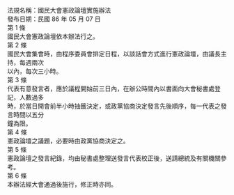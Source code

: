 法規名稱：國民大會憲政論壇實施辦法  
發布日期：民國 86 年 05 月 07 日  
第 1 條  
國民大會憲政論壇依本辦法行之。  
第 2 條  
國民大會集會時，由程序委員會排定日程，以談話會方式進行憲政論壇，由議長主持，每週兩次  
以內，每次三小時。  
第 3 條  
代表有意發言者，應於議程開始前三日內，在辦公時間內以書面向大會秘書處登記，人數過多  
時，於當日開會前半小時抽籤決定，或政黨協商決定發言先後順序，每一代表之發言時間以五分  
鐘為限。  
第 4 條  
憲政論壇之議題，必要時由政黨協商決定之。  
第 5 條  
憲政論壇之發言紀錄，均由秘書處整理送發言代表校正後，送請總統及有關機關參考。  
第 6 條  
本辦法經大會通過後施行，修正時亦同。  


